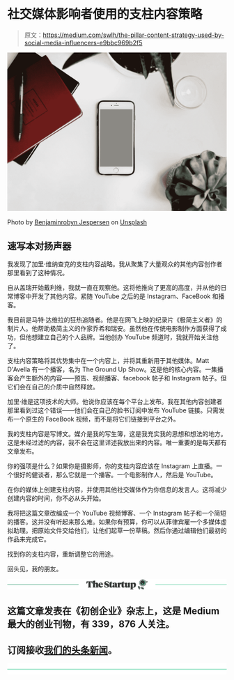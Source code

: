 # 社交媒体影响者使用的支柱内容策略

> 原文：<https://medium.com/swlh/the-pillar-content-strategy-used-by-social-media-influencers-e9bbc969b2f5>

![](img/d551a84fd763f201d19c7d4ac0b2a43d.png)

Photo by [Benjaminrobyn Jespersen](https://unsplash.com/@benjaminrobyn?utm_source=medium&utm_medium=referral) on [Unsplash](https://unsplash.com?utm_source=medium&utm_medium=referral)

## 速写本对扬声器

我发现了加里·维纳查克的支柱内容战略。我从聚集了大量观众的其他内容创作者那里看到了这种情况。

自从盖瑞开始戴利维，我就一直在观察他。这将他推向了更高的高度，并从他的日常博客中开发了其他内容。紧随 YouTube 之后的是 Instagram、FaceBook 和播客。

我目前是马特·达维拉的狂热追随者。他是在网飞上映的纪录片《极简主义者》的制片人。他帮助极简主义的作家乔希和瑞安。虽然他在传统电影制作方面获得了成功，但他想建立自己的个人品牌。当他创办 YouTube 频道时，我就开始关注他了。

支柱内容策略将其优势集中在一个内容上，并将其重新用于其他媒体。Matt D'Avella 有一个播客，名为 The Ground Up Show。这是他的核心内容。一集播客会产生额外的内容——预告、视频播客、facebook 帖子和 Instagram 帖子。但它们会在自己的介质中自然释放。

加里·维是这项技术的大师。他说你应该在每个平台上发布。我在其他内容创建者那里看到过这个错误——他们会在自己的脸书订阅中发布 YouTube 链接。只需发布一个原生的 FaceBook 视频，而不是将它们链接到平台之外。

我的支柱内容是写博文。媒介是我的写生簿，这是我充实我的思想和想法的地方。这是未经过滤的内容，我不会在这里详述我放出来的内容。唯一重要的是每天都有文章发布。

你的强项是什么？如果你是摄影师，你的支柱内容应该在 Instagram 上直播。一个很好的健谈者，那么它就是一个播客。一个电影制作人，然后是 YouTube。

在你的媒体上创建支柱内容，并使用其他社交媒体作为你信息的发言人。这将减少创建内容的时间，你不必从头开始。

我将把这篇文章改编成一个 YouTube 视频博客、一个 Instagram 帖子和一个简短的播客。这并没有听起来那么难。如果你有预算，你可以从菲律宾雇一个多媒体虚拟助理。把原始文件交给他们，让他们起草一份草稿。然后你通过编辑他们最初的作品来完成它。

找到你的支柱内容，重新调整它的用途。

回头见，我的朋友。

[![](img/308a8d84fb9b2fab43d66c117fcc4bb4.png)](https://medium.com/swlh)

## 这篇文章发表在《初创企业》杂志上，这是 Medium 最大的创业刊物，有 339，876 人关注。

## 订阅接收[我们的头条新闻](http://growthsupply.com/the-startup-newsletter/)。

[![](img/b0164736ea17a63403e660de5dedf91a.png)](https://medium.com/swlh)